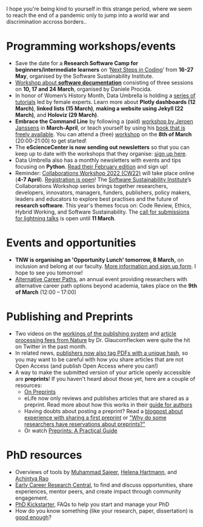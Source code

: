 
I hope you're being kind to yourself in this strange period, where we seem to reach the end of a pandemic only to jump into a world war and discrimination accross borders.. 

# Programming workshops/events
* Save the date for a **Research Software Camp for beginners/intermediate learners** on ‘[Next Steps in Coding](https://www.software.ac.uk/RSCamp-next-steps-coding)’ from **16-27 May**, organised by the Software Sustainability Institute. 
* [Workshop about **software documentation**](https://docs.google.com/document/d/e/2PACX-1vQEZf-uZkDc1dOAWEUMWN1TaWBIQdED1bCcYGrOL4RP1HTw_juX7DgcG63LGRx3aSkTAtBmKtGRCc_r/pub) consisting of three sessions on **10, 17 and 24 March**, organised by Daniele Procida.
* In honor of Women’s History Month, Data Umbrella is holding a [series of tutorials](https://www.meetup.com/nl-NL/data-umbrella/events/) led by female experts. 
Learn more about **Plotly dashboards (12 March)**, **linked lists (15 March)**, **making a website using Jekyll (22 March)**, and **Holoviz (29 March)**.
* **Embrace the Command Line** by following a (paid) [workshop by Jeroen Janssens](https://maven.com/data-science-workshops/embrace-the-command-line) in **March-April**, or teach yourself by using his [book that is freely available](https://datascienceatthecommandline.com/2e/). 
You can attend a (free) [workshop](https://lu.ma/cli) on the **8th of March** (20:00-21:00) to get started! 
* The **eScienceCenter is now sending out newsletters** so that you can keep up to date with the workshops that they organise: [sign up here](https://esciencecenter.us8.list-manage.com/subscribe?u=a0a563ca342f1949246a9f92f&id=31bfc2303d&mc_cid=22d88cb6ae&mc_eid=ce223eff4c). 
* Data Umbrella also has a monthly newsletters with events and tips focusing on **Python**. 
[Read their February edition](https://dataumbrella.substack.com/p/data-umbrella-newsletter-february) and sign up!
* Reminder: [Collaborations Workshop 2022 (CW22)](http://bit.ly/ssi-cw22) will take place online (**4-7 April**). 
[Registration is open](https://www.eventbrite.co.uk/e/collaborations-workshop-2022-cw22-collabw22-tickets-208545032807)! 
The [Software Sustainability Institute](https://software.ac.uk/)’s Collaborations Workshop series brings together researchers, developers, innovators, managers, funders, publishers, policy makers, leaders and educators to explore best practises and the future of **research software**. 
This year's themes focus on: Code Review, Ethics, Hybrid Working, and Software Sustainability. 
The [call for submissions for lightning talks](https://docs.google.com/forms/d/e/1FAIpQLSeBz6WmZiecKeWz_oua6Ad7E5TRJj0LelW7hMXR021qqUr1Ag/viewform) is open until **11 March**.


# Events and opportunities
* **TNW is organising an 'Opportunity Lunch' tomorrow, 8 March,** on inclusion and belong at our faculty. 
[More information and sign up form](https://tudelft.fra1.qualtrics.com/jfe/form/SV_9SqumjnGmEeGrDU).
I hope to see you tomorrow! 
* [Alternative Career Paths](https://www.eventbrite.co.uk/e/alternative-career-paths-tickets-265236869617), an annual event providing researchers with alternative career path options beyond academia, takes place on the **9th of March** (12:00 – 17:00)

# Publishing and Preprints
* Two videos on the [workings of the publishing system](https://twitter.com/dglaucomflecken/status/1493946227985059841?s=21) and [article processing fees from Nature](https://twitter.com/dglaucomflecken/status/1484679759829209090) by Dr. Glaucomflecken were quite the hit on Twitter in the past month.
* In related news, [publishers now also tag PDFs with a unique hash](https://twitter.com/json_dirs/status/1486120144141123584), so you may want to be careful with how you share articles that are not Open Access (and publish Open Access where you can!)
* A way to make the submitted version of your article openly accessible are **preprints**! If you haven't heard about those yet, here are a couple of resources: 
  * [On Preprints](http://academiclifehistories.weebly.com/blog/on-preprints)
  * eLife now only reviews and publishes articles that are shared as a preprint. 
    Read more about how this works in their [guide for authors](https://elifesciences.org/inside-elife/fa9de0e7/preprint-review-a-guide-for-authors)
  * Having doubts about posting a preprint? 
    Read a [blogpost about experience with sharing a first preprint](https://veronikach.com/phd-advice/firsts-publishing-a-preprint-before-submitting-the-paper/) or ["Why do some researchers have reservations about preprints?"](https://asapbio.org/march-community-call)
  * Or watch [Preprints: A Practical Guide](https://www.youtube.com/watch?v=8OPpGdZhL5o)


# PhD resources
* Overviews of tools by [Muhammad Sajeer](https://twitter.com/Sajeerp_/status/1487743490431721474), [Helena Hartmann](https://twitter.com/helenahhartmann/status/1473735195920633859), and  [Achintya Rao](https://raoofphysics.github.io/phd-starter-kit/)
* [Early Career Research Central](https://ecrcentral.org/), to find and discuss opportunities, share experiences, mentor peers, and create impact through community engagement. 
* [PhD Kickstarter](https://sites.google.com/view/phdkickstarter/home), FAQs to help you start and manage your PhD 
* How do you know something (like your research, paper, dissertation) is [good enough](https://pragmaticphd.com/good-enough/)?

